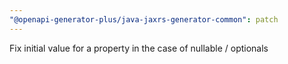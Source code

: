 ```yaml
---
"@openapi-generator-plus/java-jaxrs-generator-common": patch
---
```


Fix initial value for a property in the case of nullable / optionals
